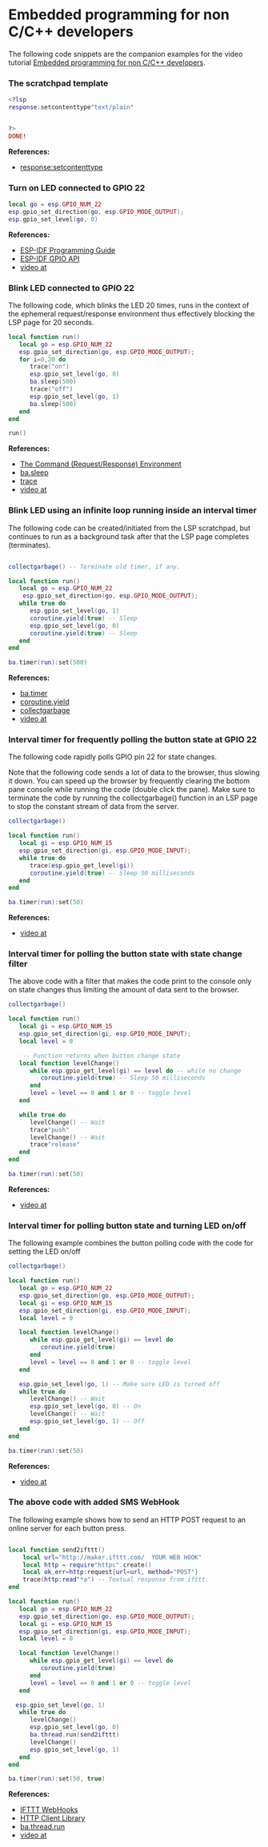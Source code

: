 # Embedded programming for non C/C++ developers

The following code snippets are the companion examples for the video tutorial
[Embedded programming for non C/C++ developers](https://youtu.be/XkVQYJ-z7JA).

### The scratchpad template
``` lua
<?lsp
response:setcontenttype"text/plain"


?>
DONE!
```
**References:**
* [response:setcontenttype](https://realtimelogic.com/ba/doc/?url=lua.html#response_setcontenttype)


### Turn on LED connected to GPIO 22
``` lua
local go = esp.GPIO_NUM_22
esp.gpio_set_direction(go, esp.GPIO_MODE_OUTPUT);
esp.gpio_set_level(go, 0)
```
**References:**
* [ESP-IDF Programming Guide](https://docs.espressif.com/projects/esp-idf/en/latest/esp32/index.html)
* [ESP-IDF GPIO API](https://docs.espressif.com/projects/esp-idf/en/latest/esp32/api-reference/peripherals/gpio.html)
* [video at ]()


### Blink LED connected to GPIO 22

The following code, which blinks the LED 20 times, runs in the context
of the ephemeral request/response environment thus effectively
blocking the LSP page for 20 seconds.

``` lua
local function run()
   local go = esp.GPIO_NUM_22
   esp.gpio_set_direction(go, esp.GPIO_MODE_OUTPUT);
   for i=0,20 do
      trace("on")
      esp.gpio_set_level(go, 0)
      ba.sleep(500)
      trace("off")
      esp.gpio_set_level(go, 1)
      ba.sleep(500)
   end
end

run()
```

**References:**
* [The Command (Request/Response) Environment](https://realtimelogic.com/ba/doc/?url=lua.html#CMDE)
* [ba.sleep](https://realtimelogic.com/ba/doc/?url=lua.html#ba_sleep)
* [trace](https://realtimelogic.com/ba/doc/?url=lua.html#_G_trace)
* [video at ]()


### Blink LED using an infinite loop running inside an interval timer

The following code can be created/initiated from the LSP scratchpad,
but continues to run as a background task after that the LSP page
completes (terminates).

``` lua

collectgarbage() -- Terminate old timer, if any.

local function run()
   local go = esp.GPIO_NUM_22
    esp.gpio_set_direction(go, esp.GPIO_MODE_OUTPUT);
   while true do
      esp.gpio_set_level(go, 1)
      coroutine.yield(true) -- Sleep
      esp.gpio_set_level(go, 0)
      coroutine.yield(true) -- Sleep
   end
end

ba.timer(run):set(500)
```
**References:**
* [ba.timer](https://realtimelogic.com/ba/doc/?url=lua.html#ba.timer)
* [coroutine.yield](https://realtimelogic.com/ba/doc/en/lua/man/manual.html#pdf-coroutine.yield)
* [collectgarbage](https://realtimelogic.com/ba/doc/en/lua/man/manual.html#pdf-collectgarbage)
* [video at ]()

### Interval timer for frequently polling the button state at GPIO 22

The following code rapidly polls GPIO pin 22 for state changes.

Note that the following code sends a lot of data to the browser, thus
slowing it down. You can speed up the browser by frequently clearing
the bottom pane console while running the code (double click the
pane). Make sure to terminate the code by running the collectgarbage()
function in an LSP page to stop the constant stream of data from the
server.

``` lua
collectgarbage()

local function run()
   local gi = esp.GPIO_NUM_15
   esp.gpio_set_direction(gi, esp.GPIO_MODE_INPUT);
   while true do
      trace(esp.gpio_get_level(gi))
      coroutine.yield(true) -- Sleep 50 milliseconds
   end
end

ba.timer(run):set(50)

```
**References:**
* [video at ]()

### Interval timer for polling the button state with state change filter

The above code with a filter that makes the code print to the console
only on state changes thus limiting the amount of data sent to the
browser.

``` lua
collectgarbage()

local function run()
   local gi = esp.GPIO_NUM_15
   esp.gpio_set_direction(gi, esp.GPIO_MODE_INPUT);
   local level = 0

    -- Function returns when button change state
   local function levelChange()
      while esp.gpio_get_level(gi) == level do -- while no change
         coroutine.yield(true) -- Sleep 50 milliseconds
      end
      level = level == 0 and 1 or 0 -- toggle level
   end

   while true do
      levelChange() -- Wait
      trace"push"
      levelChange() -- Wait
      trace"release"
   end
end

ba.timer(run):set(50)
```
**References:**
* [video at ]()

### Interval timer for polling button state and turning LED on/off

The following example combines the button polling code with the code for setting the LED on/off

``` lua
collectgarbage()

local function run()
   local go = esp.GPIO_NUM_22
   esp.gpio_set_direction(go, esp.GPIO_MODE_OUTPUT);
   local gi = esp.GPIO_NUM_15
   esp.gpio_set_direction(gi, esp.GPIO_MODE_INPUT);
   local level = 0

   local function levelChange()
      while esp.gpio_get_level(gi) == level do
         coroutine.yield(true)
      end
      level = level == 0 and 1 or 0 -- toggle level
   end

   esp.gpio_set_level(go, 1) -- Make sure LED is turned off
   while true do
      levelChange() -- Wait
      esp.gpio_set_level(go, 0) -- On
      levelChange() -- Wait
      esp.gpio_set_level(go, 1) -- Off
   end
end

ba.timer(run):set(50)
```
**References:**
* [video at ]()

### The above code with added SMS WebHook

The following example shows how to send an HTTP POST request to an
online server for each button press.

``` lua

local function send2ifttt()
    local url="http://maker.ifttt.com/  YOUR WEB HOOK"
    local http = require"httpc".create()
    local ok,err=http:request{url=url, method="POST"}
    trace(http:read"*a") -- Textual response from ifttt.
end

local function run()
   local go = esp.GPIO_NUM_22
   esp.gpio_set_direction(go, esp.GPIO_MODE_OUTPUT);
   local gi = esp.GPIO_NUM_15
   esp.gpio_set_direction(gi, esp.GPIO_MODE_INPUT);
   local level = 0

   local function levelChange()
      while esp.gpio_get_level(gi) == level do
         coroutine.yield(true)
      end
      level = level == 0 and 1 or 0 -- toggle level
   end

  esp.gpio_set_level(go, 1)
   while true do
      levelChange()
      esp.gpio_set_level(go, 0)
      ba.thread.run(send2ifttt)
      levelChange()
      esp.gpio_set_level(go, 1)
   end
end

ba.timer(run):set(50, true)
```

**References:**
* [IFTTT WebHooks](https://ifttt.com/maker_webhooks)
* [HTTP Client Library](https://realtimelogic.com/ba/doc/?url=auxlua.html#httplib)
* [ba.thread.run](https://realtimelogic.com/ba/doc/?url=auxlua.html#thread_lib)
* [video at ]()
